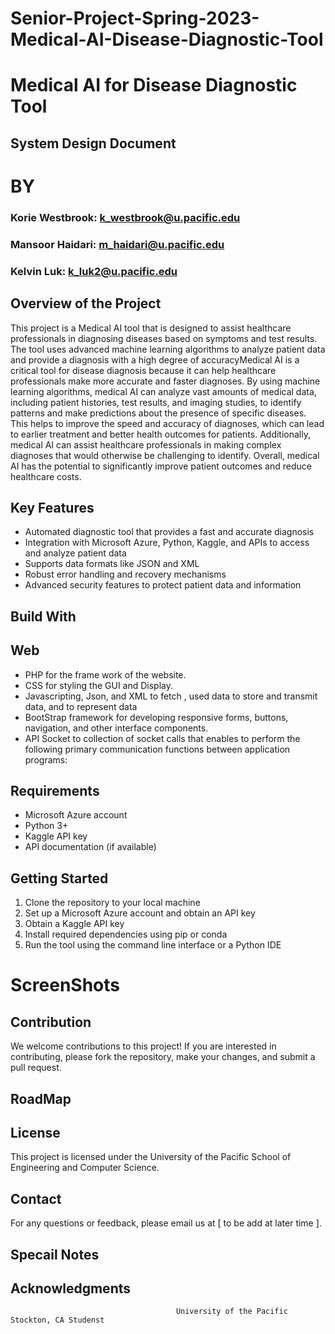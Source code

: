 # Senior-Project-Spring-2023-Medical-AI-Disease-Diagnostic-Tool #

# Medical AI for Disease Diagnostic Tool

##        System Design Document 

#                   BY

### Korie Westbrook: k_westbrook@u.pacific.edu
### Mansoor Haidari: m_haidari@u.pacific.edu
### Kelvin Luk: k_luk2@u.pacific.edu

## Overview of the Project
 
This project is a Medical AI tool that is designed to assist healthcare professionals in diagnosing diseases based on symptoms and test results. The tool uses advanced machine learning algorithms to analyze patient data and provide a diagnosis with a high degree of accuracyMedical AI is a critical tool for disease diagnosis because it can help healthcare professionals make more accurate and faster diagnoses. By using machine learning algorithms, medical AI can analyze vast amounts of medical data, including patient histories, test results, and imaging studies, to identify patterns and make predictions about the presence of specific diseases. This helps to improve the speed and accuracy of diagnoses, which can lead to earlier treatment and better health outcomes for patients. Additionally, medical AI can assist healthcare professionals in making complex diagnoses that would otherwise be challenging to identify. Overall, medical AI has the potential to significantly improve patient outcomes and reduce healthcare costs. 

## Key Features
 
* Automated diagnostic tool that provides a fast and accurate diagnosis
* Integration with Microsoft Azure, Python, Kaggle, and APIs to access and analyze patient data
* Supports data formats like JSON and XML
* Robust error handling and recovery mechanisms
* Advanced security features to protect patient data and information

## Build With 

## Web
- PHP for the frame work of the website.
- CSS for styling the GUI and Display.
- Javascripting, Json, and XML to fetch , used data to store and transmit data, and to represent data
- BootStrap framework for developing responsive forms, buttons, navigation, and other interface components.
- API Socket to collection of socket calls that enables to perform the following primary communication functions between application programs:
## Requirements

* Microsoft Azure account
* Python 3+
* Kaggle API key
* API documentation (if available)

## Getting Started
1. Clone the repository to your local machine
2. Set up a Microsoft Azure account and obtain an API key
3. Obtain a Kaggle API key
4. Install required dependencies using pip or conda
5. Run the tool using the command line interface or a Python IDE

# ScreenShots

## Contribution
We welcome contributions to this project! If you are interested in contributing, please fork
the repository, make your changes, and submit a pull request.

## RoadMap

## License
This project is licensed under the University of the Pacific School of Engineering and Computer Science.

## Contact
For any questions or feedback, please email us at [ to be add at later time ].

## Specail Notes 

## Acknowledgments




                                         University of the Pacific Stockton, CA Studenst 
